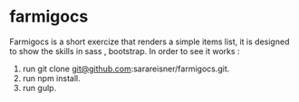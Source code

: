 # farmigocs

Farmigocs is a short exercize that renders a simple items list, it is designed to show the skills in sass , bootstrap.
In order to see it works :
1. run git clone git@github.com:sarareisner/farmigocs.git.
2. run npm install.
3. run gulp.
